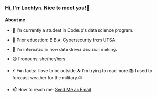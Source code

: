 ### Hi, I'm Lochlyn. Nice to meet you!👋




#### About me

- 🔭 I’m currently a student in Codeup's data science program.
- 🌱 Prior education: B.B.A. Cybersecurity from UTSA
- 🤔 I’m interested in how data drives decision making.
- 😄 Pronouns: she/her/hers
- ⚡ Fun facts: I love to be outside.⛺  I'm trying to read more.📚  I used to forecast weather for the military.⛅



- 📫 How to reach me: <a href="mailto:lochlyn.laskowski@gmail.com">Send Me an Email</a>
